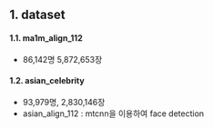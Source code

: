 ## 1. dataset

#### 1.1. ma1m_align_112

- 86,142명 5,872,653장

#### 1.2. asian_celebrity
- 93,979명, 2,830,146장
- asian_align_112 : mtcnn을 이용하여 face detection

